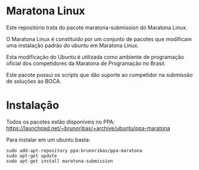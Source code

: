 # Maratona Linux

Este repositório trata do pacote maratona-submission do Maratona Linux.

O Maratona Linux é constituído por um conjunto de pacotes que modificam uma
instalação padrão do ubuntu em Maratona Linux.

Esta modificação do Ubuntu é utilizada como ambiente de programação oficial
dos competidores da Maratona de Programação no Brasil.

Este pacote possui os scripts que dão suporte ao competidor na submissão de
soluções ao BOCA.

# Instalação

Todos os pacotes estão disponíveis no PPA:
https://launchpad.net/~brunoribas/+archive/ubuntu/ppa-maratona

Para instalar em um ubuntu basta:

```
sudo add-apt-repository ppa:brunoribas/ppa-maratona
sudo apt-get update
sudo apt-get install maratona-submission
```
